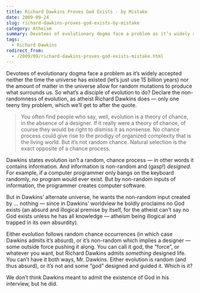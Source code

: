 ```yaml
---
title: Richard Dawkins Proves God Exists - by Mistake
date: 2009-09-24
slug: richard-dawkins-proves-god-exists-by-mistake
category: Atheism
summary: Devotees of evolutionary dogma face a problem as it’s widely accepted neither the time the universe has existed (let’s just use 15 billion years) nor the amount of matter in the universe allow for random mutations to produce what surrounds us.
tags:
  - Richard Dawkins
redirect_from:
  - /2009/09/richard-dawkins-proves-god-exists-mistake.html
---
```




Devotees of evolutionary dogma face a problem as it’s widely accepted
neither the time the universe has existed (let’s just use 15 billion
years) nor the amount of matter in the universe allow for random
mutations to produce what surrounds us. So what’s a disciple of
evolution to do? Declare the non-randomness of evolution, as atheist
Richard Dawkins does — only one teeny tiny problem, which we’ll get to
after the quote.

<blockquote cite="http://seedmagazine.com/content/article/richard_dawkins_seeks_converts/">
<p>You often find people who say, well, evolution is a theory of chance, in the absence of a designer. If it really were a theory of chance, of course they would be right to dismiss it as nonsense. No chance process could give rise to the prodigy of organized complexity that is the living world. But it’s not random chance. Natural selection is the exact opposite of a chance&nbsp;process.</p>
</blockquote>

Dawkins states evolution isn’t a random, chance process — in other words
it contains information. And information is non-random and (gasp!)
*designed*. For example, if a computer programmer only bangs on the
keyboard randomly, no program would ever exist. But by non-random inputs
of information, the programmer creates computer software.

But in Dawkins’ alternate universe, he wants the non-random input
created by … nothing — since in Dawkins’ worldview he boldly proclaims
no God exists (an absurd and illogical premise by itself, for the
atheist can’t say no God exists unless he has all knowledge — atheism
being illogical and trapped in its own absurdity).

Either evolution follows random chance occurrences (in which case
Dawkins admits it’s absurd), or it’s non-random which implies a designer
— some outside force pushing it along. You can call it god, the “force”,
or whatever you want, but Richard Dawkins admits *something* designed
life. You can’t have it both ways, Mr. Dawkins. Either evolution is
random (and thus absurd), or it’s not and some “god” designed and guided
it. Which is it?

We don’t think Dawkins meant to admit the existence of God in his
interview, but he did.
